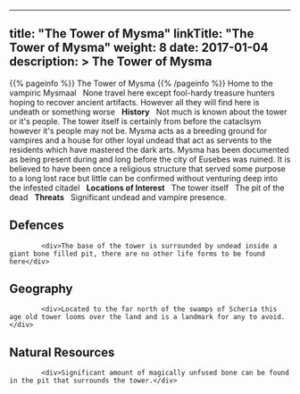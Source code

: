 
---
title: "The Tower of Mysma"
linkTitle: "The Tower of Mysma"
weight: 8
date: 2017-01-04
description: >
 The Tower of Mysma
---

{{% pageinfo %}}
The Tower of Mysma
{{% /pageinfo %}}
Home to the vampiric Mysmaal <span class="line-spacer d-block"> </span> None travel here except fool-hardy treasure hunters hoping to recover ancient artifacts. However all they will find here is undeath or something worse <span class="line-spacer d-block"> </span> **History** <span class="line-spacer d-block"> </span> Not much is known about the tower or it's people. The tower itself is certainly from before the cataclsym however it's people may not be. Mysma acts as a breeding ground for vampires and a house for other loyal undead that act as servents to the residents which have mastered the dark arts. Mysma has been documented as being present during and long before the city of Eusebes was ruined. It is believed to have been once a religious structure that served some purpose to a long lost race but little can be confirmed without venturing deep into the infested citadel <span class="line-spacer d-block"> </span> **Locations of Interest** <span class="line-spacer d-block"> </span> The tower itself <span class="line-spacer d-block"> </span> The pit of the dead <span class="line-spacer d-block"> </span> **Threats** <span class="line-spacer d-block"> </span> Significant undead and vampire presence.

## Defences


            <div>The base of the tower is surrounded by undead inside a giant bone filled pit, there are no other life forms to be found here</div>
                       
                
                       
         
               

                                    

## Geography


            <div>Located to the far north of the swamps of Scheria this age old tower looms over the land and is a landmark for any to avoid.</div>
                            

## Natural Resources


            <div>Significant amount of magically unfused bone can be found in the pit that surrounds the tower.</div>
